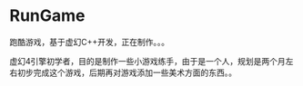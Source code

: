 # RunGame
跑酷游戏，基于虚幻C++开发，正在制作。。。

虚幻4引擎初学者，目的是制作一些小游戏练手，由于是一个人，规划是两个月左右初步完成这个游戏，后期再对游戏添加一些美术方面的东西。。
